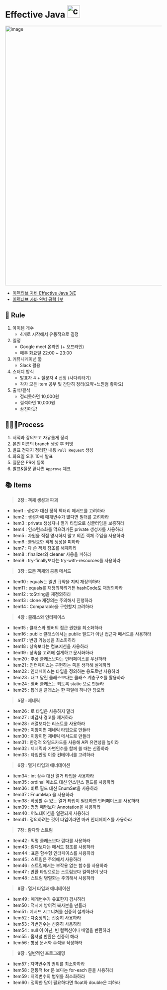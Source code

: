 # Effective Java <img src="https://media.giphy.com/media/bx3Cvt88j7PtM4SOaS/giphy.gif" alt="coding" width="40px" />

<img width="834" alt="image" src="https://user-images.githubusercontent.com/42997924/188592175-6a434a77-1331-4b80-a442-2755525a77b4.png">

- [이펙티브 자바 Effective Java 3/E](http://www.yes24.com/Product/Goods/65551284)
- [이펙티브 자바 완벽 공략 1부](https://www.inflearn.com/course/%EC%9D%B4%ED%8E%99%ED%8B%B0%EB%B8%8C-%EC%9E%90%EB%B0%94-1/dashboard)

## 🔏 Rule

1. 아이템 개수
    - 4개로 시작해서 유동적으로 결정
2. 일정
    - Google meet 온라인 (+ 오프라인)
    - 매주 화요일 22:00 ~ 23:00
3. 커뮤니케이션 툴
    - Slack 활용
4. 스터디 방식
    - 발표자 4 + 질문자 4 선정 (사다리타기)
    - 각자 모든 item 공부 및 간단히 정리(요약+느낀점 좋아요)
5. 출석/결석
    - 정리못하면 10,000원
    - 결석하면 10,000원
    - 삼진아웃!

## 👨🏻‍💻Process

1. 서적과 강의보고 자유롭게 정리
2. 본인 이름의 branch 생성 후 커밋
3. 발표 전까지 정리한 내용 `Pull Request` 생성
4. 화요일 오후 10시 발표
5. 질문은 PR에 등록
6. 발표&질문 끝나면 `Approve` 체크

## 📚 Items

> **2장 : 객체 생성과 파괴**

- Item1 : 생성자 대신 정적 팩터리 메서드를 고려하라
- Item2 : 생성자에 매개변수가 많다면 빌더를 고려하라
- Item3 : private 생성자나 열거 타입으로 싱글터임을 보증하라
- Item4 : 인스턴스화를 막으려거든 private 생성자를 사용하라
- Item5 : 자원을 직접 명시하지 말고 의존 객체 주입을 사용하라
- Item6 : 불필요한 객체 생성을 피하라
- Item7 : 다 쓴 객체 참조를 해제하라
- Item8 : finalizer와 cleaner 사용을 피하라
- Item9 : try-finally보다는 try-with-resources를 사용하라

> **3장 : 모든 객체의 공통 메서드**

- Item10 : equals는 일반 규약을 지켜 재정의하라
- Item11 : equals를 재정의하려거든 hashCode도 재정의하라
- Item12 : toString을 재정의하라
- Item13 : clone 재정의는 주의해서 진행하라
- Item14 : Comparable을 구현할지 고려하라

> **4장 : 클래스와 인터페이스**

- Item15 : 클래스와 멤버의 접근 권한을 최소화하라
- Item16 : public 클래스에서는 public 필드가 아닌 접근자 메서드를 사용하라
- Item17 : 변경 가능성을 최소화하라
- Item18 : 상속보다는 컴포지션을 사용하라
- Item19 : 상속을 고려해 설계하고 문서화하라
- Item20 : 추상 클래스보다는 인터페이스를 우선하라
- Item21 : 인터페이스는 구현하는 쪽을 생각해 설계하라
- Item22 : 인터페이스는 타입을 정의하는 용도로만 사용하라
- Item23 : 태그 달린 클래스보다는 클래스 계층구조를 활용하라
- Item24 : 멤버 클래스는 되도록 static 으로 만들라
- Item25 : 톱레벨 클래스는 한 파일에 하나만 담으라

> **5장 : 제네릭**

- Item26 : 로 타입은 사용하지 말라
- Item27 : 비검사 경고를 제거하라
- Item28 : 배열보다는 리스트를 사용하라
- Item29 : 이왕이면 제네릭 타입으로 만들라
- Item30 : 이왕이면 제네릭 메서드로 만들라
- Item31 : 한정적 와일드카드를 사용해 API 유연성을 높이라
- Item32 : 제네릭과 가변인수를 함께 쓸 때는 신중하라
- Item33 : 타입안정 이종 컨테이너를 고려하라

> **6장 : 열거 타입과 애너테이션**

- Item34 : int 상수 대신 열거 타입을 사용하라
- Item35 : ordinal 메소드 대신 인스턴스 필드를 사용하라
- Item36 : 비트 필드 대신 EnumSet을 사용하라
- Item37 : EnumMap 을 사용하라
- Item38 : 확장할 수 있는 열거 타입이 필요하면 인터페이스를 사용하라
- Item39 : 명명 패턴보다 Annotation을 사용하라
- Item40 : 어노테이션을 일관되게 사용하라
- Item41 : 정의하려는 것이 타입이라면 마커 인터페이스를 사용하라

> **7장 : 람다와 스트림**

- Item42 : 익명 클래스보다 람다를 사용하라
- Item43 : 람다보다는 메서드 참조를 사용하라
- Item44 : 표준 함수형 인터페이스를 사용하라
- Item45 : 스트림은 주의해서 사용하라
- Item46 : 스트림에서는 부작용 없는 함수를 사용하라
- Item47 : 반환 타입으로는 스트림보다 컬렉션이 낫다
- Item48 : 스트림 병렬화는 주의해서 사용하라

> **8장 : 열거 타입과 애너테이션**

- Item49 : 매개변수가 유효한지 검사하라
- Item50 : 적시에 방어적 복사본을 만들라
- Item51 : 메서드 시그니처를 신중히 설계하라
- Item52 : 다중정의는 신중히 사용하라
- Item53 : 가변인수는 신중히 사용하라
- Item54 : null 이 아닌, 빈 컬렉션이나 배열을 반환하라
- Item55 : 옵셔널 반환은 신중히 해라
- Item56 : 항상 문서화 주석을 작성하라

> **9장 : 일반적인 프로그래밍**

- Item57 : 지역변수의 범위를 최소화하라
- Item58 : 전통적 for 문 보다는 for-each 문을 사용하라
- Item59 : 지역변수의 범위를 최소화하라
- Item60 : 정확한 답이 필요하다면 float와 double은 피하라